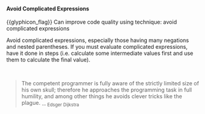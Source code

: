 <div id="title">

#### Avoid Complicated Expressions

</div>

<span id="prereqs"></span>

<span id="outcomes">{{glyphicon_flag}} Can improve code quality using technique: avoid complicated expressions </span>

<div id="body">

Avoid complicated expressions, especially those having many negations and nested parentheses. If you must evaluate complicated expressions, have it done in steps (i.e. calculate some intermediate values first and use them to calculate the final value).

<tabs> 
  <tab header="Java">

<include src="example-java.md" />
  </tab>
  <tab header="Python">

<include src="example-python.md" />
</tab>
</tabs>

> The competent programmer is fully aware of the strictly limited size of his own skull; therefore he approaches the programming task in full humility, and among other things he avoids clever tricks like the plague. <sub>-- Edsger Dijkstra</sub>


</div>

<div id="extras">
</div>